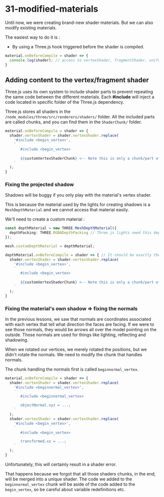 # 31-modified-materials

Until now, we were creating brand-new shader materials. But we can also modify existing materials.

The easiest way to do it is :

- By using a Three.js hook triggered before the shader is compiled.

```typescript
material.onBeforeCompile = shader => {
  console.log(shader); // access to vertexShader, fragmentShader, uniforms..
}
```

## Adding content to the vertex/fragment shader

Three.js uses its own system to include shader parts to prevent repeating the same code between the different materials.
Each **#include** will inject a code located in specific folder of the Three.js dependency.

Three.js stores all shaders in the `/node_modules/three/src/renderers/shaders/` folder.
All the included parts are called chunks, and you can find them in the `ShaderChunk/` folder.

```typescript
material.onBeforeCompile = shader => {
  shader.vertexShader = shader.vertexShader.replace(
    '#include <begin_vertex>',
    `
       #include <begin_vertex>
            
       ${customVertexShaderChunk} <-- Note this is only a chunk/part of the shader
    `
  );
}
```

### Fixing the projected shadow

Shadows will be buggy if you only play with the material's vertex shader.

This is because the material used by the lights for creating shadows is a `MeshDepthMaterial` and we cannot access that
material easily.

We'll need to create a custom material :

```typescript
const depthMaterial = new THREE.MeshDepthMaterial({
  depthPacking: THREE.RGBADepthPacking // Three.js lights need this depthPacking to render shadows
});

mesh.customDepthMaterial = depthMaterial;

depthMaterial.onBeforeCompile = shader => { // It should be exactly the same code as for the core material
  shader.vertexShader = shader.vertexShader.replace(
    '#include <begin_vertex>',
    `
       #include <begin_vertex>
            
       ${customVertexShaderChunk} <-- Note this is only a chunk/part of the shader
    `
  );
}
```

### Fixing the material's own shadow => fixing the normals

In the previous lessons, we saw that normals are coordinates associated with each vertex that tell what direction the
faces are facing.
If we were to see those normals, they would be arrows all over the model pointing on the outside.
Those normals are used for things like lighting, reflecting and shadowing.

When we rotated our vertices, we merely rotated the positions, but we didn't rotate the normals.
We need to modify the chunk that handles normals.

The chunk handling the normals first is called `beginnormal_vertex`.

```typescript
material.onBeforeCompile = shader => {
  shader.vertexShader = shader.vertexShader.replace(
    '#include <beginnormal_vertex>',
    `
       #include <beginnormal_vertex>

       objectNormal.xyz = ...;
    `
  );
  shader.vertexShader = shader.vertexShader.replace(
    '#include <begin_vertex>',
    `
       #include <begin_vertex>

       transformed.xz = ...;
    `
  );
}
```

Unfortunately, this will certainly result in a shader error.

That happens because we forgot that all those shaders chunks, in the end, will be merged into a unique shader.
The code we added to the `beginnormal_vertex` chunk will be aside of the code added to the `begin_vertex`, so be
careful about variable redefinitions etc.
